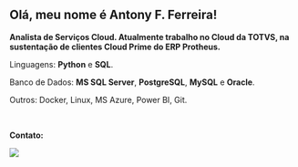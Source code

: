 ## Olá, meu nome é Antony F. Ferreira!
 
<p align="left"> 
<strong>Analista de Serviços Cloud. Atualmente trabalho no Cloud da TOTVS, na sustentação de clientes Cloud Prime do ERP Protheus.</strong>
</p>

<p align="left">
  Linguagens: <strong>Python</strong> e <strong>SQL</strong>.
</p>

<p align="left">
   Banco de Dados: <strong>MS SQL Server</strong>, <strong>PostgreSQL</strong>, <strong>MySQL</strong> e <strong>Oracle</strong>.
</p>

<p align="left">
  Outros: Docker, Linux, MS Azure, Power BI, Git.
</p>

<br>

<p align="left">
<strong>Contato:</strong>
</p>

  <a href="https://www.linkedin.com/in/antonyfferreira/" alt="Linkedin">
    <img src="https://img.shields.io/badge/LinkedIn-0077B5?style=for-the-badge&logo=linkedin&logoColor=white&link=https://www.linkedin.com/in/antonyfferreira/"/>
  </a>
</p>
